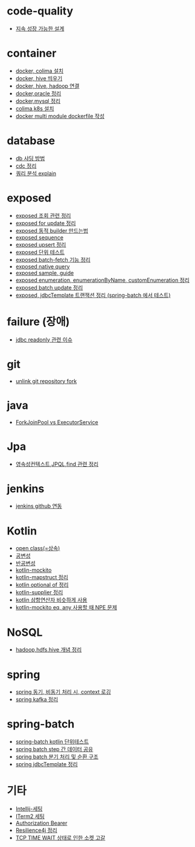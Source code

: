 # code-quality
* [지속 성장 가능한 설계](https://github.com/leechoongyon/public-wiki/blob/main/wiki/code-quality/%EC%A7%80%EC%86%8D%20%EC%84%B1%EC%9E%A5%20%EA%B0%80%EB%8A%A5%ED%95%9C%20%EC%84%A4%EA%B3%84.md)

# container
* [docker, colima 설치](https://github.com/leechoongyon/public-wiki/blob/main/wiki/container/docker%2C%20colima%20%EC%84%A4%EC%B9%98.md)
* [docker, hive 띄우기](https://github.com/leechoongyon/public-wiki/blob/main/wiki/container/docker%2C%20hive%20%EB%9D%84%EC%9A%B0%EA%B8%B0.md)
* [docker, hive, hadoop 연결](https://github.com/leechoongyon/public-wiki/blob/main/wiki/container/docker%2C%20hive%2C%20hadoop%20%EC%97%B0%EA%B2%B0.md)
* [docker,oracle 정리](https://github.com/leechoongyon/public-wiki/blob/main/wiki/container/docker%2Coracle%20%EC%A0%95%EB%A6%AC.md)
* [docker,mysql 정리](https://github.com/leechoongyon/public-wiki/blob/main/wiki/container/docker%2Cmysql%20%EC%A0%95%EB%A6%AC.md)
* [colima,k8s 설치](https://github.com/leechoongyon/public-wiki/blob/main/wiki/container/docker,colima,k8s-setup.md)
* [docker multi module dockerfile 작성]()

# database
* [db 샤딩 방법](https://github.com/leechoongyon/public-wiki/blob/main/wiki/database/db%20%EC%83%A4%EB%94%A9%20%EB%B0%A9%EB%B2%95.md)
* [cdc 정리](https://github.com/leechoongyon/public-wiki/blob/main/wiki/database/cdc%20%EC%A0%95%EB%A6%AC.md)
* [쿼리 분석 explain](https://github.com/leechoongyon/public-wiki/blob/main/wiki/database/%EC%BF%BC%EB%A6%AC%20%EB%B6%84%EC%84%9D%20explain.md)

# exposed
* [exposed 조회 관련 정리](https://github.com/leechoongyon/public-wiki/blob/main/wiki/exposed/exposed%20%EC%A1%B0%ED%9A%8C%20%EA%B4%80%EB%A0%A8%20%EC%A0%95%EB%A6%AC.md)
* [exposed for update 정리](https://github.com/leechoongyon/public-wiki/blob/main/wiki/exposed/exposed%20for%20update%20%EC%A0%95%EB%A6%AC.md)
* [exposed 동적 builder 만드는법](https://github.com/leechoongyon/public-wiki/blob/main/wiki/exposed/exposed%20%EB%8F%99%EC%A0%81%20builder%20%EB%A7%8C%EB%93%9C%EB%8A%94%EB%B2%95.md)
* [exposed sequence](https://github.com/leechoongyon/public-wiki/blob/main/wiki/exposed/exposed%20sequence.md)
* [exposed upsert 정리](https://github.com/leechoongyon/public-wiki/blob/main/wiki/exposed/exposed%20upsert%20%EC%A0%95%EB%A6%AC.md)
* [exposed 단위 테스트](https://github.com/leechoongyon/public-wiki/blob/main/wiki/exposed/exposed%20%EB%8B%A8%EC%9C%84%20%ED%85%8C%EC%8A%A4%ED%8A%B8.md)
* [exposed batch-fetch 기능 정리](https://github.com/leechoongyon/public-wiki/blob/main/wiki/exposed/exposed%20batch-fetch%20%EA%B8%B0%EB%8A%A5%20%EC%A0%95%EB%A6%AC.md)
* [exposed native query](https://github.com/leechoongyon/public-wiki/blob/main/wiki/exposed/exposed%20native%20query.md)
* [exposed sample, guide](https://github.com/leechoongyon/public-wiki/blob/main/wiki/exposed/exposed%20sample.md)
* [exposed enumeration, enumerationByName, customEnumeration 정리](https://github.com/leechoongyon/public-wiki/blob/main/wiki/exposed/exposed%20enumeration%2C%20enumerationByName%2C%20customEnumeration%20%EC%A0%95%EB%A6%AC.md)
* [exposed batch update 정리](https://github.com/leechoongyon/public-wiki/blob/main/wiki/exposed/exposed%20batch%20update%20%EC%A0%95%EB%A6%AC.md)
* [exposed, jdbcTemplate 트랜잭션 정리 (spring-batch 에서 테스트)]()

# failure (장애)
* [jdbc readonly 관련 이슈](https://github.com/leechoongyon/public-wiki/blob/main/wiki/failure/jdbc%20readonly%20%EA%B4%80%EB%A0%A8%20%EC%9D%B4%EC%8A%88.md)



# git
* [unlink git repository fork](https://github.com/leechoongyon/public-wiki/blob/main/wiki/git/github%20fork%20unlink%20%EB%B0%A9%EB%B2%95.md)

# java
* [ForkJoinPool vs ExecutorService](https://github.com/leechoongyon/public-wiki/blob/main/wiki/java/ForkJoinPool%20vs%20ExecutorService.md)


# Jpa
* [영속성컨텍스트,JPQL,find 관련 정리](https://github.com/leechoongyon/public-wiki/blob/main/wiki/jpa/%EC%98%81%EC%86%8D%EC%84%B1%EC%BB%A8%ED%85%8D%EC%8A%A4%ED%8A%B8%2CJPQL%2Cfind%20%EA%B4%80%EB%A0%A8%20%EC%A0%95%EB%A6%AC.md)

# jenkins
* [jenkins github 연동](https://github.com/leechoongyon/public-wiki/blob/main/wiki/ci-cd/jenkins-github%20%EC%97%B0%EB%8F%99.md)

# Kotlin
* [open class(=상속)](https://github.com/leechoongyon/public-wiki/blob/main/wiki/kotlin/open%20class.md)
* [공변성](https://github.com/leechoongyon/public-wiki/blob/main/wiki/kotlin/공변성.md)
* [반공변성](https://github.com/leechoongyon/public-wiki/blob/main/wiki/kotlin/반공변성.md)
* [kotlin-mockito](https://github.com/leechoongyon/public-wiki/blob/main/wiki/kotlin/kotlin-mockito.md)
* [kotlin-mapstruct 정리](https://github.com/leechoongyon/public-wiki/blob/main/wiki/kotlin/kotlin-mapstruct%20%EC%A0%95%EB%A6%AC.md)
* [kotlin optional of 정리](https://github.com/leechoongyon/public-wiki/blob/main/wiki/kotlin/kotlin%20optional%20of%20%EC%A0%95%EB%A6%AC.md)
* [kotlin-supplier 정리](https://github.com/leechoongyon/public-wiki/blob/main/wiki/kotlin/kotlin-supplier%20%EC%A0%95%EB%A6%AC.md)
* [kotlin 삼항연산자 비슷하게 사용](https://github.com/leechoongyon/public-wiki/blob/main/wiki/kotlin/kotlin%20%EC%82%BC%ED%95%AD%EC%97%B0%EC%82%B0%EC%9E%90%20%EB%B9%84%EC%8A%B7%ED%95%98%EA%B2%8C%20%EC%82%AC%EC%9A%A9.md)
* [kotlin-mockito eq, any 사용할 때 NPE 문제](https://github.com/leechoongyon/public-wiki/blob/main/wiki/kotlin/kotlin-mockito%20eq%2C%20any%20%EC%82%AC%EC%9A%A9%ED%95%A0%20%EB%95%8C%20NPE%20%EB%AC%B8%EC%A0%9C.md)


# NoSQL
* [hadoop,hdfs,hive 개념 정리](https://github.com/leechoongyon/public-wiki/blob/main/wiki/nosql/hadoop%2Chdfs%2Chive%20개념%20정리.md)

# spring
* [spring 동기, 비동기 처리 시, context 로깅](https://github.com/leechoongyon/public-wiki/blob/main/wiki/spring/spring%20%EB%8F%99%EA%B8%B0%2C%20%EB%B9%84%EB%8F%99%EA%B8%B0%20%EC%B2%98%EB%A6%AC%20%EC%8B%9C%2C%20context%20%EB%A1%9C%EA%B9%85.md)
* [spring kafka 정리]()

# spring-batch
* [spring-batch kotlin 단위테스트](https://github.com/leechoongyon/public-wiki/blob/main/wiki/spring-batch/spring-batch%20kotlin%20%EB%8B%A8%EC%9C%84%20%ED%85%8C%EC%8A%A4%ED%8A%B8.md)
* [spring batch step 간 데이터 공유](https://github.com/leechoongyon/public-wiki/blob/main/wiki/spring-batch/spring%20batch%20step%20%EA%B0%84%20%EB%8D%B0%EC%9D%B4%ED%84%B0%20%EA%B3%B5%EC%9C%A0.md)
* [spring batch 분기 처리 및 순환 구조](https://github.com/leechoongyon/public-wiki/blob/main/wiki/spring-batch/spring%20batch%20%EB%B6%84%EA%B8%B0%20%EC%B2%98%EB%A6%AC%20%EB%B0%8F%20%EC%88%9C%ED%99%98%20%EA%B5%AC%EC%A1%B0.md)
* [spring jdbcTemplate 정리](https://github.com/leechoongyon/public-wiki/blob/main/wiki/spring-batch/spring%20jdbcTemplate%20%EC%A0%95%EB%A6%AC.md)

# 기타
* [Intellij-세팅](https://github.com/leechoongyon/public-wiki/blob/main/wiki/%EA%B8%B0%ED%83%80/Intellij-%EC%84%B8%ED%8C%85.md)
* [ITerm2 세팅](https://github.com/leechoongyon/public-wiki/blob/main/wiki/%EA%B8%B0%ED%83%80/ITerm2%20%EC%84%B8%ED%8C%85.md)
* [Authorization Bearer]()
* [Resilience4j 정리]()
* [TCP TIME WAIT 상태로 인한 소켓 고갈]()

